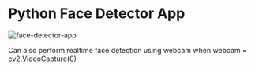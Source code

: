 # Python Face Detector App

![face-detector-app](https://i.ibb.co/BfJGmyS/Screenshot-24.png)

Can also perform realtime face detection using webcam when webcam = cv2.VideoCapture(0)
